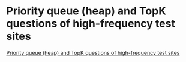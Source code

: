 # Priority queue (heap) and TopK questions of high-frequency test sites
[Priority queue (heap) and TopK questions of high-frequency test sites](https://aiwithcloud.com/2022/09/19/priority_queue_heap_and_topk_questions_of_high_frequency_test_sites/)